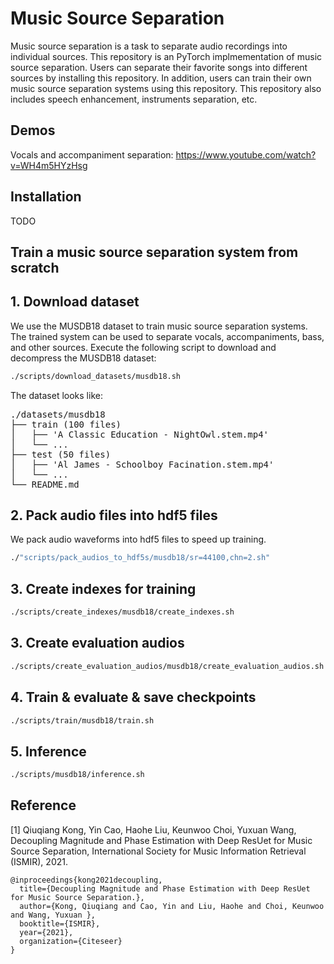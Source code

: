 # Music Source Separation

Music source separation is a task to separate audio recordings into individual sources. This repository is an PyTorch implmementation of music source separation. Users can separate their favorite songs into different sources by installing this repository. In addition, users can train their own music source separation systems using this repository. This repository also includes speech enhancement, instruments separation, etc.

## Demos

Vocals and accompaniment separation: https://www.youtube.com/watch?v=WH4m5HYzHsg

## Installation

TODO

## Train a music source separation system from scratch

## 1. Download dataset

We use the MUSDB18 dataset to train music source separation systems. The trained system can be used to separate vocals, accompaniments, bass, and other sources. Execute the following script to download and decompress the MUSDB18 dataset:

```bash
./scripts/download_datasets/musdb18.sh
```

The dataset looks like:
<pre>
./datasets/musdb18
├── train (100 files)
│   ├── 'A Classic Education - NightOwl.stem.mp4'
│   └── ...
├── test (50 files)
│   ├── 'Al James - Schoolboy Facination.stem.mp4'
│   └── ...
└── README.md
</pre>

## 2. Pack audio files into hdf5 files

We pack audio waveforms into hdf5 files to speed up training.
```bash
./"scripts/pack_audios_to_hdf5s/musdb18/sr=44100,chn=2.sh"
```

## 3. Create indexes for training
```bash
./scripts/create_indexes/musdb18/create_indexes.sh
```

## 3. Create evaluation audios
```bash
./scripts/create_evaluation_audios/musdb18/create_evaluation_audios.sh
```

## 4. Train & evaluate & save checkpoints
```bash
./scripts/train/musdb18/train.sh
```

## 5. Inference
```bash
./scripts/musdb18/inference.sh
```

## Reference

[1] Qiuqiang Kong, Yin Cao, Haohe Liu, Keunwoo Choi, Yuxuan Wang, Decoupling Magnitude and Phase Estimation with Deep ResUet for Music Source Separation, International Society for Music Information Retrieval (ISMIR), 2021.
```
@inproceedings{kong2021decoupling,
  title={Decoupling Magnitude and Phase Estimation with Deep ResUet for Music Source Separation.},
  author={Kong, Qiuqiang and Cao, Yin and Liu, Haohe and Choi, Keunwoo and Wang, Yuxuan },
  booktitle={ISMIR},
  year={2021},
  organization={Citeseer}
}
```